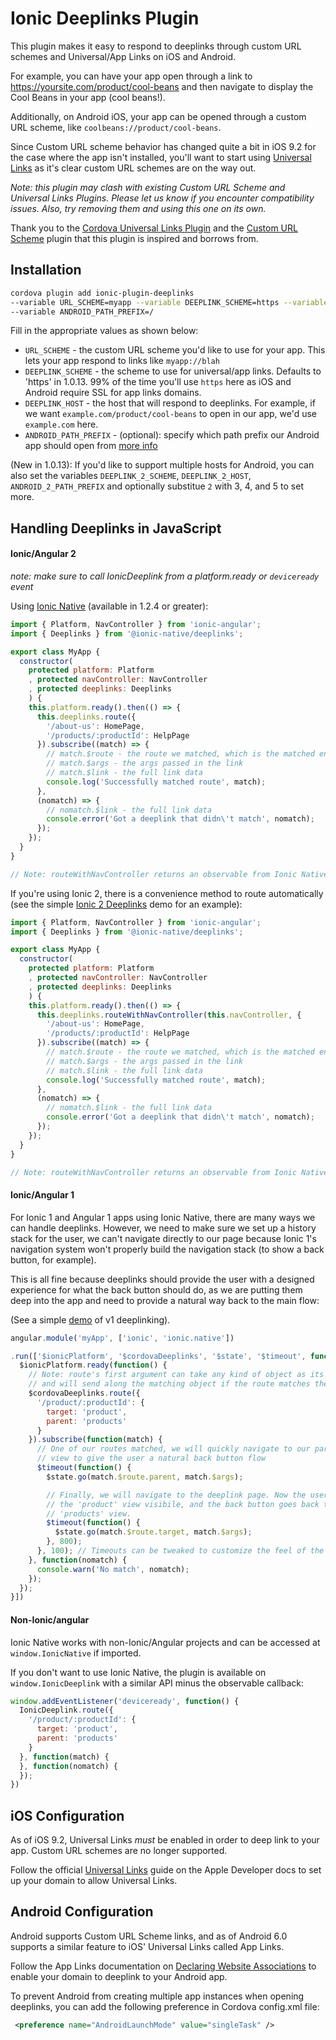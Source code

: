 Ionic Deeplinks Plugin
======

This plugin makes it easy to respond to deeplinks through custom URL schemes
and Universal/App Links on iOS and Android.

For example, you can have your app open through a link to https://yoursite.com/product/cool-beans and then navigate
to display the Cool Beans in your app (cool beans!).

Additionally, on Android iOS, your app can be opened through a custom URL scheme, like `coolbeans://product/cool-beans`.

Since Custom URL scheme behavior has changed quite a bit in iOS 9.2 for the case where the app isn't installed, you'll want to start using [Universal Links](#ios-configuration) as it's clear custom URL schemes are on the way out.

*Note: this plugin may clash with existing Custom URL Scheme and Universal Links Plugins. Please let
us know if you encounter compatibility issues. Also, try removing them and using this one on its own.*

Thank you to the [Cordova Universal Links Plugin](https://github.com/nordnet/cordova-universal-links-plugin) and the [Custom URL Scheme](https://github.com/EddyVerbruggen/Custom-URL-scheme) plugin that this plugin is inspired and borrows from.

## Installation

```bash
cordova plugin add ionic-plugin-deeplinks
--variable URL_SCHEME=myapp --variable DEEPLINK_SCHEME=https --variable DEEPLINK_HOST=example.com
--variable ANDROID_PATH_PREFIX=/
```

Fill in the appropriate values as shown below:

 * `URL_SCHEME` - the custom URL scheme you'd like to use for your app. This lets your app respond to links like `myapp://blah`
 * `DEEPLINK_SCHEME` - the scheme to use for universal/app links. Defaults to 'https' in 1.0.13. 99% of the time you'll use `https` here as iOS and Android require SSL for app links domains.
 * `DEEPLINK_HOST` - the host that will respond to deeplinks. For example, if we want `example.com/product/cool-beans` to open in our app, we'd use `example.com` here.
 * `ANDROID_PATH_PREFIX` - (optional): specify which path prefix our Android app should open from [more info](https://developer.android.com/guide/topics/manifest/data-element.html)

(New in 1.0.13): If you'd like to support multiple hosts for Android, you can also set the variables `DEEPLINK_2_SCHEME`, `DEEPLINK_2_HOST`, `ANDROID_2_PATH_PREFIX` and optionally substitue `2` with 3, 4, and 5 to set more.

## Handling Deeplinks in JavaScript

#### Ionic/Angular 2

*note: make sure to call IonicDeeplink from a platform.ready or `deviceready` event*

Using [Ionic Native](https://github.com/ionic-team/ionic-native) (available in 1.2.4 or greater):

```javascript
import { Platform, NavController } from 'ionic-angular';
import { Deeplinks } from '@ionic-native/deeplinks';

export class MyApp {
  constructor(
    protected platform: Platform
    , protected navController: NavController
    , protected deeplinks: Deeplinks
    ) {
    this.platform.ready().then(() => {
      this.deeplinks.route({
        '/about-us': HomePage,
        '/products/:productId': HelpPage
      }).subscribe((match) => {
        // match.$route - the route we matched, which is the matched entry from the arguments to route()
        // match.$args - the args passed in the link
        // match.$link - the full link data
        console.log('Successfully matched route', match);
      },
      (nomatch) => {
        // nomatch.$link - the full link data
        console.error('Got a deeplink that didn\'t match', nomatch);
      });
    });
  }
}

// Note: routeWithNavController returns an observable from Ionic Native so it *must* be subscribed to first in order to trigger.
```

If you're using Ionic 2, there is a convenience method to route automatically (see the simple [Ionic 2 Deeplinks](https://github.com/ionic-team/ionic2-deeplinks-demo/blob/master/app/app.ts) demo for an example):

```javascript
import { Platform, NavController } from 'ionic-angular';
import { Deeplinks } from '@ionic-native/deeplinks';

export class MyApp {
  constructor(
    protected platform: Platform
    , protected navController: NavController
    , protected deeplinks: Deeplinks
    ) {
    this.platform.ready().then(() => {
      this.deeplinks.routeWithNavController(this.navController, {
        '/about-us': HomePage,
        '/products/:productId': HelpPage
      }).subscribe((match) => {
        // match.$route - the route we matched, which is the matched entry from the arguments to route()
        // match.$args - the args passed in the link
        // match.$link - the full link data
        console.log('Successfully matched route', match);
      },
      (nomatch) => {
        // nomatch.$link - the full link data
        console.error('Got a deeplink that didn\'t match', nomatch);
      });
    });
  }
}

// Note: routeWithNavController returns an observable from Ionic Native so it *must* be subscribed to first in order to trigger.
```

#### Ionic/Angular 1

For Ionic 1 and Angular 1 apps using Ionic Native, there are many ways we can handle deeplinks. However,
we need to make sure we set up a history stack for the user, we can't navigate directly to our page
because Ionic 1's navigation system won't properly build the navigation stack (to show a back button, for example).

This is all fine because deeplinks should provide the user with a designed experience for what the back button
should do, as we are putting them deep into the app and need to provide a natural way back to the main flow:

(See a simple [demo](https://github.com/ionic-team/ionic1-deeplinks-demo) of v1 deeplinking).

```javascript
angular.module('myApp', ['ionic', 'ionic.native'])

.run(['$ionicPlatform', '$cordovaDeeplinks', '$state', '$timeout', function($ionicPlatform, $cordovaDeeplinks, $state, $timeout) {
  $ionicPlatform.ready(function() {
    // Note: route's first argument can take any kind of object as its data,
    // and will send along the matching object if the route matches the deeplink
    $cordovaDeeplinks.route({
      '/product/:productId': {
        target: 'product',
        parent: 'products'
      }
    }).subscribe(function(match) {
      // One of our routes matched, we will quickly navigate to our parent
      // view to give the user a natural back button flow
      $timeout(function() {
        $state.go(match.$route.parent, match.$args);

        // Finally, we will navigate to the deeplink page. Now the user has
        // the 'product' view visibile, and the back button goes back to the
        // 'products' view.
        $timeout(function() {
          $state.go(match.$route.target, match.$args);
        }, 800);
      }, 100); // Timeouts can be tweaked to customize the feel of the deeplink
    }, function(nomatch) {
      console.warn('No match', nomatch);
    });
  });
}])
```

#### Non-Ionic/angular

Ionic Native works with non-Ionic/Angular projects and can be accessed at `window.IonicNative` if imported.

If you don't want to use Ionic Native, the plugin is available on `window.IonicDeeplink` with a similar API minus the observable callback:

```javascript
window.addEventListener('deviceready', function() {
  IonicDeeplink.route({
    '/product/:productId': {
      target: 'product',
      parent: 'products'
    }
  }, function(match) {
  }, function(nomatch) {
  });
})
```


## iOS Configuration

As of iOS 9.2, Universal Links *must* be enabled in order to deep link to your app. Custom URL schemes are no longer supported.

Follow the official [Universal Links](https://developer.apple.com/library/ios/documentation/General/Conceptual/AppSearch/UniversalLinks.html) guide on the Apple Developer docs
to set up your domain to allow Universal Links.

## Android Configuration

Android supports Custom URL Scheme links, and as of Android 6.0 supports a similar feature to iOS' Universal Links called App Links.

Follow the App Links documentation on [Declaring Website Associations](https://developer.android.com/training/app-links/index.html#web-assoc) to enable your domain to
deeplink to your Android app.

To prevent Android from creating multiple app instances when opening deeplinks, you can add the following preference in Cordova config.xml file:

```xml
 <preference name="AndroidLaunchMode" value="singleTask" />
```
